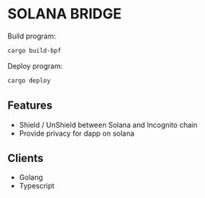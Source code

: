 # SOLANA BRIDGE

Build program:

```sh
cargo build-bpf
```

Deploy program:

```sh
cargo deploy
```

## Features

- Shield / UnShield between Solana and Incognito chain
- Provide privacy for dapp on solana

## Clients

- Golang 
- Typescript
